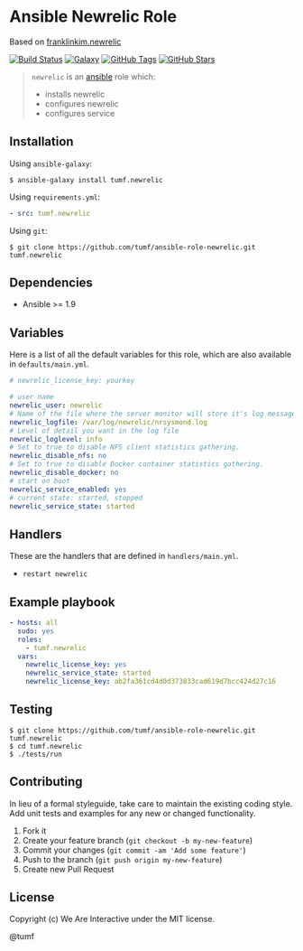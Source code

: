 # Ansible Newrelic Role

Based on [franklinkim.newrelic](https://galaxy.ansible.com/list#/roles/3917)

[![Build Status](https://img.shields.io/travis/tumf/ansible-role-newrelic.svg)](https://travis-ci.org/tumf/ansible-role-newrelic)
[![Galaxy](http://img.shields.io/badge/galaxy-tumf.newrelic-blue.svg)](https://galaxy.ansible.com/list#/roles/6788)
[![GitHub Tags](https://img.shields.io/github/tag/tumf/ansible-role-newrelic.svg)](https://github.com/tumf/ansible-role-newrelic)
[![GitHub Stars](https://img.shields.io/github/stars/tumf/ansible-role-newrelic.svg)](https://github.com/tumf/ansible-role-newrelic)

> `newrelic` is an [ansible](http://www.ansible.com) role which:
>
> * installs newrelic
> * configures newrelic
> * configures service

## Installation

Using `ansible-galaxy`:

```shell
$ ansible-galaxy install tumf.newrelic
```

Using `requirements.yml`:

```yaml
- src: tumf.newrelic
```

Using `git`:

```shell
$ git clone https://github.com/tumf/ansible-role-newrelic.git tumf.newrelic
```

## Dependencies

* Ansible >= 1.9

## Variables

Here is a list of all the default variables for this role, which are also available in `defaults/main.yml`.

```yaml
# newrelic_license_key: yourkey

# user name
newrelic_user: newrelic
# Name of the file where the server monitor will store it's log messages.
newrelic_logfile: /var/log/newrelic/nrsysmond.log
# Level of detail you want in the log file
newrelic_loglevel: info
# Set to true to disable NFS client statistics gathering.
newrelic_disable_nfs: no
# Set to true to disable Docker container statistics gathering.
newrelic_disable_docker: no
# start on boot
newrelic_service_enabled: yes
# current state: started, stopped
newrelic_service_state: started
```

## Handlers

These are the handlers that are defined in `handlers/main.yml`.

* `restart newrelic`

## Example playbook

```yaml
- hosts: all
  sudo: yes
  roles:
    - tumf.newrelic
  vars:
    newrelic_license_key: yes
    newrelic_service_state: started
    newrelic_license_key: ab2fa361cd4d0d373833cad619d7bcc424d27c16
```

## Testing

```shell
$ git clone https://github.com/tumf/ansible-role-newrelic.git tumf.newrelic
$ cd tumf.newrelic
$ ./tests/run
```

## Contributing
In lieu of a formal styleguide, take care to maintain the existing coding style. Add unit tests and examples for any new or changed functionality.

1. Fork it
2. Create your feature branch (`git checkout -b my-new-feature`)
3. Commit your changes (`git commit -am 'Add some feature'`)
4. Push to the branch (`git push origin my-new-feature`)
5. Create new Pull Request

## License

Copyright (c) We Are Interactive under the MIT license.

@tumf
